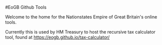 #EoGB Github Tools

Welcome to the home for the Nationstates Empire of Great Britain's online tools.

Currently this is used by HM Treasury to host the recursive tax calculator tool, found at https://eogb.github.io/tax-calculator/
